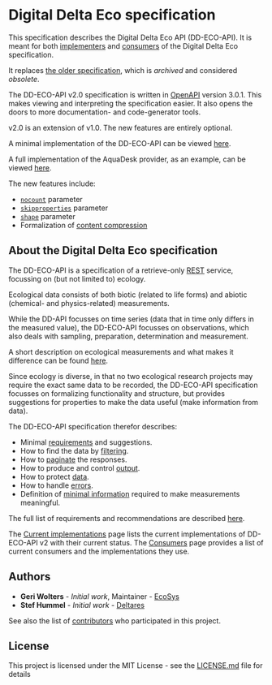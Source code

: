 # Digital Delta Eco specification

This specification describes the Digital Delta Eco API (DD-ECO-API). It is meant for both [implementers](implementations.md) and [consumers](consumers.md) of the Digital Delta Eco specification.

It replaces [the older specification](https://github.com/DigitaleDeltaOrg/dd-eco-api-specs), which is *archived* and considered *obsolete*.

The DD-ECO-API v2.0 specification is written in [OpenAPI](https://www.openapis.org/) version 3.0.1. This makes viewing and interpreting the specification easier. It also opens the doors to more documentation- and code-generator tools.

v2.0 is an extension of v1.0. The new features are entirely optional.

A minimal implementation of the DD-ECO-API can be viewed [here](https://redocly.github.io/redoc/?url=https://raw.githubusercontent.com/DigitaleDeltaOrg/dd-eco-api/main/OpenAPI/minimal.json).

A full implementation of the AquaDesk provider, as an example, can be viewed [here](https://redocly.github.io/redoc/?url=https://ddecoapi.aquadesk.nl/swagger/v2/swagger.json).

The new features include:

- [`nocount`](parameters.md#nocount) parameter
- [`skipproperties`](parameters.md#skipproperties) parameter
- [`shape`](parameters.md#shape) parameter
- Formalization of [content compression](content-compression.md)

## About the Digital Delta Eco specification

The DD-ECO-API is a specification of a retrieve-only [REST](https://en.wikipedia.org/wiki/Representational_state_transfer) service, focussing on (but not limited to) ecology. 

Ecological data consists of both biotic (related to life forms) and abiotic (chemical- and physics-related) measurements.

While the DD-API focusses on time series (data that in time only differs in the measured value), the DD-ECO-API focusses on observations, which also deals with sampling, preparation, determination and measurement.

A short description on ecological measurements and what makes it difference can be found [here](ecological-measurements.md).

Since ecology is diverse, in that no two ecological research projects may require the exact same data to be recorded, the DD-ECO-API specification focusses on formalizing functionality and structure, but provides suggestions for properties to make the data useful (make information from data).

The DD-ECO-API specification therefor describes:

- Minimal [requirements](requirements.md) and suggestions.
- How to find the data by [filtering](filtering.md).
- How to [paginate](pagination.md) the responses.
- How to produce and control [output](output.md).
- How to protect [data](security.md).
- How to handle [errors](error-handling.md).
- Definition of [minimal information](minimal-measurement.md) required to make measurements meaningful.

The full list of requirements and recommendations are described [here](requirements.md).

The [Current implementations](implementations.md) page lists the current implementations of DD-ECO-API v2 with their current status.
The [Consumers](consumers.md) page provides a list of current consumers and the implementations they use.

## Authors

- **Geri Wolters** - *Initial work*, Maintainer - [EcoSys](https://www.ecosys.nl)
- **Stef Hummel** - *Initial work* - [Deltares](https://www.deltares.nl)

See also the list of [contributors](contributors.md) who participated in this project.

## License

This project is licensed under the MIT License - see the [LICENSE.md](license.md) file for details
